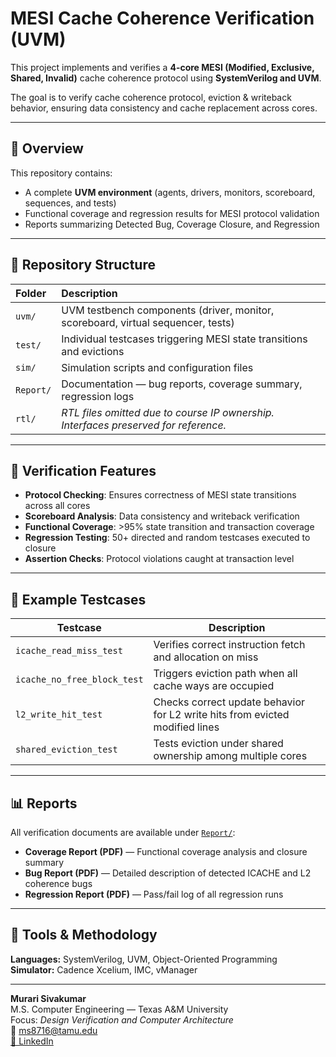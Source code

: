 # MESI Cache Coherence Verification (UVM)

This project implements and verifies a **4-core MESI (Modified, Exclusive, Shared, Invalid)** cache coherence protocol using **SystemVerilog and UVM**.

The goal is to verify cache coherence protocol, eviction & writeback behavior, ensuring data consistency and cache replacement across cores.

---

## 🧠 Overview

This repository contains:
- A complete **UVM environment** (agents, drivers, monitors, scoreboard, sequences, and tests)
- Functional coverage and regression results for MESI protocol validation
- Reports summarizing Detected Bug, Coverage Closure, and Regression

---

## 📂 Repository Structure

| Folder | Description |
|:-------|:-------------|
| `uvm/` | UVM testbench components (driver, monitor, scoreboard, virtual sequencer, tests) |
| `test/` | Individual testcases triggering MESI state transitions and evictions |
| `sim/` | Simulation scripts and configuration files |
| `Report/` | Documentation — bug reports, coverage summary, regression logs |
| `rtl/` | *RTL files omitted due to course IP ownership. Interfaces preserved for reference.* |

---

## 🧩 Verification Features

- **Protocol Checking**: Ensures correctness of MESI state transitions across all cores  
- **Scoreboard Analysis**: Data consistency and writeback verification  
- **Functional Coverage**: >95% state transition and transaction coverage  
- **Regression Testing**: 50+ directed and random testcases executed to closure  
- **Assertion Checks**: Protocol violations caught at transaction level  

---

## 🧪 Example Testcases

| Testcase | Description |
|-----------|--------------|
| `icache_read_miss_test` | Verifies correct instruction fetch and allocation on miss |
| `icache_no_free_block_test` | Triggers eviction path when all cache ways are occupied |
| `l2_write_hit_test` | Checks correct update behavior for L2 write hits from evicted modified lines |
| `shared_eviction_test` | Tests eviction under shared ownership among multiple cores |

---

## 📊 Reports

All verification documents are available under [`Report/`](./Report):

- **Coverage Report (PDF)** — Functional coverage analysis and closure summary 
- **Bug Report (PDF)** — Detailed description of detected ICACHE and L2 coherence bugs   
- **Regression Report (PDF)** — Pass/fail log of all regression runs  

---

## 🧰 Tools & Methodology

**Languages:** SystemVerilog, UVM, Object-Oriented Programming  
**Simulator:** Cadence Xcelium, IMC, vManager

---

**Murari Sivakumar**  
M.S. Computer Engineering — Texas A&M University  
Focus: *Design Verification and Computer Architecture*  
📧 [ms8716@tamu.edu](mailto:ms8716@tamu.edu)  
[🔗 LinkedIn](https://www.linkedin.com/in/murarisivakumar/)

